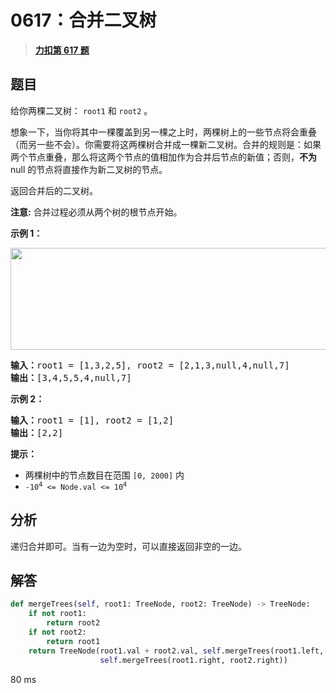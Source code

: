 # 0617：合并二叉树


> <u>**[力扣第 617 题](https://leetcode.cn/problems/merge-two-binary-trees/)**</u>

## 题目

<p>给你两棵二叉树： <code>root1</code> 和 <code>root2</code> 。</p>

<p>想象一下，当你将其中一棵覆盖到另一棵之上时，两棵树上的一些节点将会重叠（而另一些不会）。你需要将这两棵树合并成一棵新二叉树。合并的规则是：如果两个节点重叠，那么将这两个节点的值相加作为合并后节点的新值；否则，<strong>不为</strong> null 的节点将直接作为新二叉树的节点。</p>

<p>返回合并后的二叉树。</p>

<p><strong>注意:</strong> 合并过程必须从两个树的根节点开始。</p>



<p><strong>示例 1：</strong></p>
<img alt="" src="https://assets.leetcode.com/uploads/2021/02/05/merge.jpg" style="height: 163px; width: 600px;" />
<pre>
<strong>输入：</strong>root1 = [1,3,2,5], root2 = [2,1,3,null,4,null,7]
<strong>输出：</strong>[3,4,5,5,4,null,7]
</pre>

<p><strong>示例 2：</strong></p>

<pre>
<strong>输入：</strong>root1 = [1], root2 = [1,2]
<strong>输出：</strong>[2,2]
</pre>



<p><strong>提示：</strong></p>

<ul>
<li>两棵树中的节点数目在范围 <code>[0, 2000]</code> 内</li>
<li><code>-10<sup>4</sup> &lt;= Node.val &lt;= 10<sup>4</sup></code></li>
</ul>




## 分析

递归合并即可。当有一边为空时，可以直接返回非空的一边。

## 解答

```python
def mergeTrees(self, root1: TreeNode, root2: TreeNode) -> TreeNode:
    if not root1:
        return root2
    if not root2:
        return root1
    return TreeNode(root1.val + root2.val, self.mergeTrees(root1.left, root2.left),
                    self.mergeTrees(root1.right, root2.right))
```

80 ms

